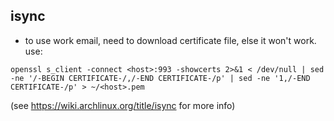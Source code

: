 isync
---

- to use work email, need to download certificate file, else it won't work.
use: 

```
openssl s_client -connect <host>:993 -showcerts 2>&1 < /dev/null | sed
-ne '/-BEGIN CERTIFICATE-/,/-END CERTIFICATE-/p' | sed -ne '1,/-END CERTIFICATE-/p' > ~/<host>.pem
```

(see https://wiki.archlinux.org/title/isync for more info)
